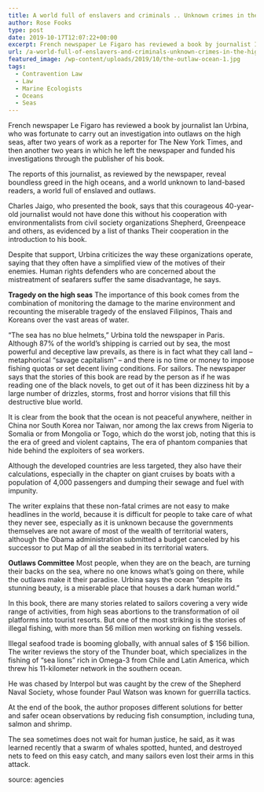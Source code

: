 ```yaml
---
title: A world full of enslavers and criminals .. Unknown crimes in the high oceans
author: Rose Fooks
type: post
date: 2019-10-17T12:07:22+00:00
excerpt: French newspaper Le Figaro has reviewed a book by journalist Ian Urbina, who was fortunate to carry out an investigation into outlaws on the high seas, after two years of work as a reporter for The New York Times, and then another two years in which he left the newspaper and funded his investigations through the publisher of his book.
url: /a-world-full-of-enslavers-and-criminals-unknown-crimes-in-the-high-oceans/
featured_image: /wp-content/uploads/2019/10/the-outlaw-ocean-1.jpg
tags:
  - Contravention Law
  - Law
  - Marine Ecologists
  - Oceans
  - Seas
---
```


  French newspaper Le Figaro has reviewed a book by journalist Ian Urbina, who was fortunate to carry out an investigation into outlaws on the high seas, after two years of work as a reporter for The New York Times, and then another two years in which he left the newspaper and funded his investigations through the publisher of his book.



  The reports of this journalist, as reviewed by the newspaper, reveal boundless greed in the high oceans, and a world unknown to land-based readers, a world full of enslaved and outlaws.



  Charles Jaigo, who presented the book, says that this courageous 40-year-old journalist would not have done this without his cooperation with environmentalists from civil society organizations Shepherd, Greenpeace and others, as evidenced by a list of thanks Their cooperation in the introduction to his book.



  Despite that support, Urbina criticizes the way these organizations operate, saying that they often have a simplified view of the motives of their enemies. Human rights defenders who are concerned about the mistreatment of seafarers suffer the same disadvantage, he says.



  **Tragedy on the high seas** The importance of this book comes from the combination of monitoring the damage to the marine environment and recounting the miserable tragedy of the enslaved Filipinos, Thais and Koreans over the vast areas of water.



  &#8220;The sea has no blue helmets,&#8221; Urbina told the newspaper in Paris. Although 87% of the world&#8217;s shipping is carried out by sea, the most powerful and deceptive law prevails, as there is in fact what they call land &#8211; metaphorical &#8220;savage capitalism&#8221; &#8211; and there is no time or money to impose fishing quotas or set decent living conditions. For sailors. The newspaper says that the stories of this book are read by the person as if he was reading one of the black novels, to get out of it has been dizziness hit by a large number of drizzles, storms, frost and horror visions that fill this destructive blue world.



  It is clear from the book that the ocean is not peaceful anywhere, neither in China nor South Korea nor Taiwan, nor among the lax crews from Nigeria to Somalia or from Mongolia or Togo, which do the worst job, noting that this is the era of greed and violent captains, The era of phantom companies that hide behind the exploiters of sea workers.



  Although the developed countries are less targeted, they also have their calculations, especially in the chapter on giant cruises by boats with a population of 4,000 passengers and dumping their sewage and fuel with impunity.



  The writer explains that these non-fatal crimes are not easy to make headlines in the world, because it is difficult for people to take care of what they never see, especially as it is unknown because the governments themselves are not aware of most of the wealth of territorial waters, although the Obama administration submitted a budget canceled by his successor to put Map of all the seabed in its territorial waters.



  **Outlaws Committee** Most people, when they are on the beach, are turning their backs on the sea, where no one knows what&#8217;s going on there, while the outlaws make it their paradise. Urbina says the ocean &#8220;despite its stunning beauty, is a miserable place that houses a dark human world.&#8221;



  In this book, there are many stories related to sailors covering a very wide range of activities, from high seas abortions to the transformation of oil platforms into tourist resorts. But one of the most striking is the stories of illegal fishing, with more than 56 million men working on fishing vessels.



  Illegal seafood trade is booming globally, with annual sales of $ 156 billion. The writer reviews the story of the Thunder boat, which specializes in the fishing of &#8220;sea lions&#8221; rich in Omega-3 from Chile and Latin America, which threw his 11-kilometer network in the southern ocean.



  He was chased by Interpol but was caught by the crew of the Shepherd Naval Society, whose founder Paul Watson was known for guerrilla tactics.



  At the end of the book, the author proposes different solutions for better and safer ocean observations by reducing fish consumption, including tuna, salmon and shrimp.



  The sea sometimes does not wait for human justice, he said, as it was learned recently that a swarm of whales spotted, hunted, and destroyed nets to feed on this easy catch, and many sailors even lost their arms in this attack.



  source: agencies


